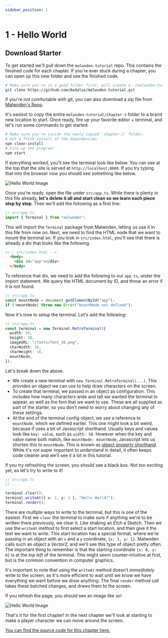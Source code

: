 ```yaml
---
sidebar_position: 1
---
```


# 1 - Hello World

## Download Starter

To get started we'll pull down the `malwoden-tutorial` repo. This contains the finished code for each chapter. If you're ever stuck during a chapter, you can open up this new folder and see the finished code.

```sh
# Make sure you're in a good folder first, will create a ./malwoden-tutorial folder
git clone https://github.com/Aedalus/malwoden-tutorial.git
```

If you're not comfortable with git, you can also download a zip file from [Malwoden's Repo](https://github.com/Aedalus/malwoden-tutorial).

It's easiest to copy the entire `malwoden-tutorial/chapter-1` folder to a brand new location to start. Once ready, fire up your favorite editor + terminal, and let's run some commands to get started.

```sh
# Make sure you're inside the newly copied 'chapter-1' folder.
# Get a fresh install of the dependencies
npm clean-install
# Fire up the program!
npm start
```

If everything worked, you'll see the terminal look like below. You can see at the top that the site is served at `http://localhost:8080`. If you try typing that into the browser now you should see something like below.

![Hello World Image](/img/chapter-1/hello_world.png)

Once you're ready, open the file under `src/app.ts`. While there is plenty in this file already, **let's delete it all and start clean so we learn each piece step by step**. Then we'll add the following as a first line:


```ts
// src/app.ts 
import { Terminal } from "malwoden";
```

This will import the `Terminal` package from Malwoden, letting us use it in this file from now on. Next, we need to find the HTML node that we want to mount the terminal on. If you look in `src/index.html`, you'll see that there is already a div that looks like the following.

```html
<!-- src/index.html -->
  <body>
    <div id="app"></div>
  </body>
```

To reference that div, we need to add the following to our `app.ts`, under the import statement. We query the HTML document by ID, and throw an error if it is not found.

```ts
// src/app.ts
const mountNode = document.getElementById("app");
if (!mountNode) throw new Error("mountNode not defined");
```

Now it's time to setup the terminal. Let's add the following:

```ts
// src/app.ts
const terminal = new Terminal.RetroTerminal({
  width: 50,
  height: 30,
  imageURL: "/fonts/font_16.png",
  charWidth: 16,
  charHeight: 16,
  mountNode,
});
```

Let's break down the above.
- We create a new terminal with `new Terminal.RetroTerminal(...)`. This provides an object we can use to help draw characters on the screen. 
- To create that terminal, we passed in an object as configuration. This includes how many characters wide and tall we wanted the terminal to appear, as well as the font that we want to use. These are all supplied as part of the starter, so you don't need to worry about changing any of these settings.
- At the end of the terminal config object, we see a reference to `mountNode`, which we defined earlier. This one might look a bit weird, because if uses a bit of Javascript shorthand. Usually keys and values look like `key: value`, such as `width: 50`. However when the key and value name both match, like `mountNode: mountNode`, Javascript lets us shorten this to `mountNode`. This is known as [object property shorthand](https://developer.mozilla.org/en-US/docs/Web/JavaScript/Reference/Operators/Object_initializer#new_notations_in_ecmascript_2015). While it's not super important to understand in detail, it often keeps code cleaner and we'll see it a lot in this tutorial.

If you try refreshing the screen, you should see a black box. Not too exciting yet, so let's try to write to it!

```ts
// src/app.ts
// ...

terminal.clear();
terminal.writeAt({ x: 1, y: 1 }, "Hello World!");
terminal.render();
```

There are multiple ways to write to the terminal, but this is one of the easiest. First we `clear` the terminal to make sure if anything we're to be written there previously, we clear it. Like shaking an Etch a Sketch. Then we use the `writeAt` method to first select a start location, and then give it the text we want to write. This start location has a special format, where we're passing in an object with an `x` and a `y` coordinate, `{x: 1, y: 1}`. Malwoden calls such an object a *Vector2*, and we'll see this type of object pretty often. The important thing to remember is that the starting coordinate `{x: 0, y: 0}` is at the *top left* of the terminal. This might seem counter-intuitive at first, but is the common convention in computer graphics.

It's important to note that using the `writeAt` method doesn't *immediately* write to the screen, as it's more efficient to wait until we know we have everything we want before we draw anything. The final `render` method call takes these batched changes, and draws them to the screen.

If you refresh the page, you should see an image like so!

![Hello World Image](/img/chapter-1/hello_world.png)

That's it for the first chapter! In the next chapter we'll look at starting to make a player character we can move around the screen.

[You can find the source code for this chapter here.](https://github.com/Aedalus/malwoden-tutorial/tree/main/chapter-1)
